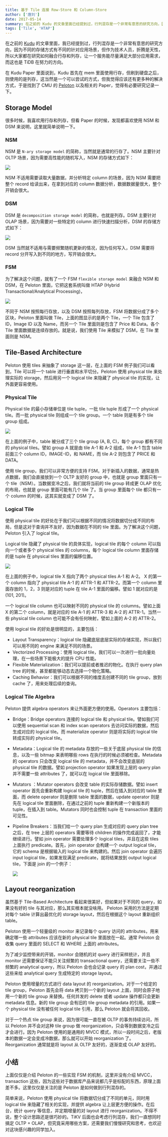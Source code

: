 ```yaml
---
title: 基于 Tile 连接 Row-Store 和 Column-Store
author: ['唐刘']
date: 2017-05-14
summary: 在之前的 Kudu 的文章里面已经提到过，行列混存是一个非常有意思的研究方向，因为不同的存储方式有不同的针对应用场景，但作为技术人员，折腾是天性，所以大家都在研究如何融合行存和列存，让一个服务能尽量满足大部分应用需求，而这也是 TiDB 在努力的方向。
tags: ['Tile', 'HTAP']
---
```


在之前的 [Kudu](http://www.jianshu.com/p/a6c0fdec3d7b) 的文章里面，我已经提到过，行列混存是一个非常有意思的研究方向，因为不同的存储方式有不同的针对应用场景，但作为技术人员，折腾是天性，所以大家都在研究如何融合行存和列存，让一个服务能尽量满足大部分应用需求，而这也是 TiDB 在努力的方向。

在 Kudu  Paper 里面说到，Kudu 首先在 mem 里面使用行存，但刷到硬盘之后，则使用的是列存，这当然是一个可以尝试的方式，但我觉得应该还有更多种的解决方式，于是找到了 CMU 的 [Peloton](https://github.com/cmu-db/peloton) 以及相关的 Paper，觉得有必要研究记录一下。

## Storage Model

很多时候，我喜欢用行存和列存，但看 Paper 的时候，发现都喜欢使用 NSM 和 DSM 来说明，这里就简单说明一下。

### NSM

NSM 是 `N-ary storage model` 的简称，当然就是通常的行存了。NSM 主要针对 OLTP 场景，因为需要高性能的随机写入，NSM 的存储方式如下：

![](media/tile-row-store/1.png)

NSM 不适用需要读取大量数据，并分析特定 column 的场景，因为 NSM 需要把整个 record 给读出来，在拿到对应的 column 数据分析，数据数据量很大，整个开销会很大。

### DSM

DSM 是 `decomposition storage model` 的简称，也就是列存。DSM 主要针对 OLAP 场景，因为需要对一些特定的 column 进行快速扫描分析，DSM 的存储方式如下：

![](media/tile-row-store/2.png)

DSM 当然就不适用与需要频繁随机更新的情况，因为任何写入，DSM 需要将 record 分开写入到不同的地方，写开销会很大。

### FSM

为了解决这个问题，就有了一个 FSM `flexible storage model` 来融合 NSM 和 DSM，在 Peloton 里面，它把这套系统叫做 HTAP (Hybrid Transactional/Analytical Processing)，

![](media/tile-row-store/3.png)

不同于 NSM 按照每行存放，以及 DSM 按照每列存放，FSM 将数据分成了多个区块，Peloton 里面叫做 Tile，上面的图显示的是两个 Tile，一个 Tile 包含了 ID，Image ID 以及 Name，而另一个 Tile 里面则是包含了 Price 和 Data。各个 Tile 里面数据是连续存放的。就是说，我们使用 Tile 来模拟了 DSM，在 Tile 里面则是 NSM。

## Tile-Based Architecture

Peloton 使用 tiles 来抽象了 storage 这一层，在上面的 FSM 例子我们可以看到，Tile 可以将一个 table 进行垂直和水平切分。Peloton 使用 physical tile 来处理实际的 storage，然后用另一个  logical tile 来隐藏了 physical tile 的实现，让外面更容易使用。

### Physical Tile

Physical tile 的最小存储单位是 tile tuple，一批 tile tuple 形成了一个 physical tile。而一批 physical tile 则组成一个 tile group。一个 table 则是有多个 tile group 组成。

![](media/tile-row-store/4.png)

在上面的例子中，table 被分成了三个 tile group (A, B, C)，每个 group 都有不同的 physical tiles。譬如 group A 就是由 tile A-1 和 A-2 组成，tile A-1 包含 table 前面三个 column ID，IMAGE-ID，和 NAME，而 tile A-2 则包含了 PRICE 和 DATA。

使用 tile group，我们可以非常方便的支持 FSM。对于新插入的数据，通常是热点数据，我们会直接放到一个 OLTP 友好的 group 中，也就是 group 里面只有一个 tile（NSM）。当数据变冷之后，我们就将当前的 tile group 转成更 OLAP 优化的布局，也就是 group 里面可能有几个 tile 了。当 group 里面每个 tile 都只有一个 column 的时候，这其实就变成了 DSM 了。

### Logical Tile

使用 physical tile 的好处在于我们可以根据不同的情况将数据切分成不同的布局，但是这对于查询并不友好，因为数据在不同的 tile 里面。为了解决这个问题，Peloton 引入了 logical tile。

Logical tile 隐藏了 physical tile 的具体实现，logical tile 的每个 column 可以指向一个或者多个 physical tiles 的 columns，每个 logical tile column 里面存储的是 tuple 在 physical tiles 里面的偏移位置。

![](media/tile-row-store/5.png)

在上面的例子中，logical tile X 指向了两个 physical tiles A-1 和  A-2。 X 的第一个 column 指向了 physical tile A-1 的 ATTR-1 和 ATTR-2。而第一个 column 里面存放的 1，2，3 则是对应的 tuple 在 tile A-1 里面的偏移。譬如 1 就对应的是 (101, 201)。

一个 logical tile column 也可以映射不同的 physical tile 的 columns。譬如上面 X 的第二个 column，就是对应的 tile A-1 的 ATTR-3 和 A-2 的 ATTR-1。当然一些 physical tile column 也可能不会有任何映射，譬如上面的 A-2 的 ATTR-2。

使用 logical tile 的好处是很明显的，主要包括：

+ Layout Transparency：logical tile 隐藏底层底层实际的存储实现，所以我们可以用不同的 engine 来满足不同的场景。
+ Vectorized Processing：使用 logical tile，我们可以一次进行一批向量处理，在一些场景下能极大的提升 CPU 性能。
+ Flexible Materialization：我们可以提前或者推迟的物化。在执行 query plan tree 的时候，甚至都能够动态去选择一个物化策略。
+ Caching Behavior：我们可以根据不同的维度去创建不同的 tile group，放到 cache 了，用来处理后续的查询。

### Logical Tile Algebra

Peloton 提供 algebra operators 来让外面更方便的使用。Operators 主要包括：

+ Bridge：Bridge operators 连接的 logical tile 和 physical tile。譬如我们可以使用 sequential scan 和 index scan operators 去访问实际的数据，然后生成对应的 logical tile。而 materialize operator 则是将实际的 logical tile 转成实际的 physical tile。
+ Metadata：Logical tile 的 metadata 存放的一些关于底层 physical tile 的信息，以及一些 bitmap 来表明哪些 rows 在执行的时候必须被检查。Metadata 的 operators 只会改变 logical tile 的 metadata，并不会改变底层的 physical tile 的数据。譬如 projection operator  如果发现上层的 query plan 并不需要一些 attributes 了，就可以在 logical tile 里面移除。
+ Mutators ：Mutator operators 会改变 table 的实际存储数据。譬如 insert operator 首先会重新构建 logical tile 的 tuple，然后在插入到对应的 table 里面，而 delete operator 则是删除 table 里面的数据，update operator 则是先在 logical tile 里面删除，在通过之前的 tuple 重新构建一个新版本的 tuple，在插入到 table。Mutators 同时也会控制 tuple 在 transaction 里面的可见性。
+ Pipeline Breakers：当我们给一个 query plan 生成对应的 query plan tree 之后，在 tree 上层的 operators 需要等待 children 的操作完成返回了，才能继续进行。譬如 join operator 需要处理多个 logical tiles，并且在这些 tiles 上面执行 predicate。首先，join operator 会构建一个 output logical tile，它的 schema 是根据输入的 logical tile 来构建的。然后 join operator 会遍历 input logical tile，如果发现满足 predicate，就将结果放到 output logical tile，下面是 join 的一个例子：

	![](media/tile-row-store/6.png)

## Layout reorganization

虽然基于 Tile-Based Architecture 看起来很美好，但如果对于不同的 query，如果没有好的 tile 与其对应，那么其实根本就没啥用。 Peloton 采用的方法是定期对每个 table 计算出最优化的 storage layout，然后在根据这个 layout 重新组织 table。

Peloton 使用一个轻量级的 monitor 来记录每个 query 访问的 attributes，用来确定哪一些 attributes 应该在新的 physical tile 里面放在一起。通常 Peloton 会收集 query 里面的 SELECT 和 WHERE 上面的 attributes。

为了减少监控带来的开销，monitor 会随机的对 query 进行采样统计，并且 monitor 还需要保证不能只关注频繁的 transactional query，还需要关注一些不频繁的 analytical query，所以 Peloton 会也会记录 query 的 plan cost，并通过这些来给 analytical query 生成特定的 storage layout。

Peloton 使用增量的方式进行 data layout 的 reorganization。对于一个给定的 tile group，Peloton 首先会将 data 拷贝到一个新的 layout 上面，同时会原子地用一个新的 tile group 来替换。任何并发的 delete 或者 update 操作都只会更新metadata 信息。新的 tile group 会有旧的 tile group metadata 的引用。如果一个 physical tile 没有被任何 logical tile 引用，那么 Peloton 就会将其回收。

对于一个热点 tile group 来说，因为很可能一直在被 OLTP 的事务持续访问，所以 Peloton 并不会对这种 tile group 做 reorganization，只会等到数据变冷之后才会进行。因为 Peloton 使用的是通用的 MVCC 模式，所以一段时间之后，老版本的数据一定会变成冷数据，那么就可以开始 reorganization 了。Reorganization 通常就是将 layout 从 OLTP 友好的，逐渐变成 OLAP 友好的。

## 小结

上面仅仅是介绍 Peloton 的一些实现 FSM 的机制，这里并没有介绍 MVCC，transaction 这些，因为这些对于数据库产品来说都几乎是标配的东西，原理上面差不多。这里仅仅是关注的是 Peloton 是如何做到行列混存的。

简单来说，Peloton 使用 physical tile 将数据切分成了不同的单元，同时用 logical tile 来隐藏了相关的实现，并提供 algebra 让上层更方便的操作。在后台，统计 query 等信息，并定期增量的对 layout 进行 reorganization。不得不说，整个设计思路还是很巧妙的。TiKV 后面也会考虑行列混存，我们一直想同时搞定 OLTP + OLAP，但究竟采用哪些方案，还需要我们慢慢研究和思考，也欢迎对这块感兴趣的同学加入。
